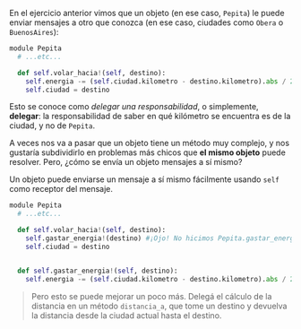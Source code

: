 En el ejercicio anterior vimos que un objeto (en ese caso, `Pepita`) le puede enviar mensajes a otro que conozca (en ese caso, ciudades como `Obera` o `BuenosAires`):

```python
module Pepita
  # ...etc...

  def self.volar_hacia!(self, destino):
    self.energia -= (self.ciudad.kilometro - destino.kilometro).abs / 2
    self.ciudad = destino


```

Esto se conoce como _delegar una responsabilidad_, o simplemente, **delegar**: la responsabilidad de saber en qué kilómetro se encuentra es de la ciudad, y no de `Pepita`.

A veces nos va a pasar que un objeto tiene un método muy complejo, y nos gustaría subdividirlo en problemas más chicos que **el mismo objeto** puede resolver. Pero, ¿cómo se envía un objeto mensajes a sí mismo?

Un objeto puede enviarse un mensaje a sí mismo fácilmente usando `self` como receptor del mensaje.

```python
module Pepita
  # ...etc...

  def self.volar_hacia!(self, destino):
    self.gastar_energia!(destino) #¡Ojo! No hicimos Pepita.gastar_energia!(destino)
    self.ciudad = destino


  def self.gastar_energia!(self, destino):
    self.energia -= (self.ciudad.kilometro - destino.kilometro).abs / 2


```

> Pero esto se puede mejorar un poco más. Delegá el cálculo de la distancia en un método `distancia_a`, que tome un destino y devuelva la distancia desde la ciudad actual hasta el destino.
